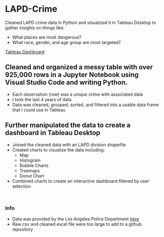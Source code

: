 # LAPD-Crime
Cleaned LAPD crime data in Python and visualized it in Tableau Desktop to gather insights on things like:<br>
- What places are most dangerous?
- What race, gender, and age group are most targeted?

[Tableau Dashboard](https://public.tableau.com/views/LAPDData_17130683790150/Dashboard1?:language=en-US&:sid=&:display_count=n&:origin=viz_share_link)

## Cleaned and organized a messy table with over 925,000 rows in a Jupyter Notebook using Visual Studio Code and writing Python.
  - Each observation (row) was a unique crime with associated data
  - I took the last 4 years of data
  - Data was cleaned, grouped, sorted, and filtered into a usable data frame that I could use in Tableau

## Further manipulated the data to create a dashboard in Tableau Desktop
  - Joined the cleaned data with an LAPD division shapefile
  - Created charts to visualize the data including:
    - Map
    - Histogram
    - Bubble Charts
    - Treemaps
    - Donut Chart
  - Combined charts to create an interactive dashboard filtered by user selection<br>
  <br>
  
### Info
  - Data was provided by the Los Angeles Police Department [here](https://data.lacity.org/Public-Safety/Crime-Data-from-2020-to-Present/2nrs-mtv8/about_data)
  - Raw csv and cleaned excel file were too large to add to a github repository
